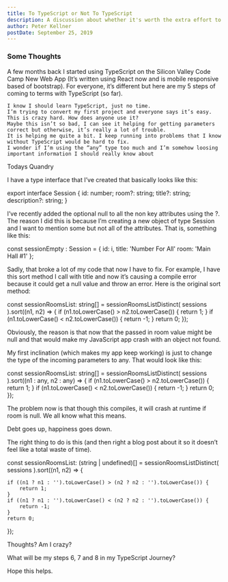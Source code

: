 ```yaml
---
title: To TypeScript or Not To TypeScript
description: A discussion about whether it's worth the extra effort to add TypeScript to a JavaScript...
author: Peter Kellner
postDate: September 25, 2019
---
```


### Some Thoughts

A few months back I started using TypeScript on the Silicon Valley Code Camp New Web App (It’s written using React now and is mobile responsive based of bootstrap). For everyone, it’s different but here are my 5 steps of coming to terms with TypeScript (so far).

    I know I should learn TypeScript, just no time.
    I’m trying to convert my first project and everyone says it’s easy. This is crazy hard. How does anyone use it?
    Maybe this isn’t so bad, I can see it helping for getting parameters correct but otherwise, it’s really a lot of trouble.
    It is helping me quite a bit. I keep running into problems that I know without TypeScript would be hard to fix.
    I wonder if I’m using the “any” type too much and I’m somehow loosing important information I should really know about

Todays Quandry

I have a type interface that I’ve created that basically looks like this:

 
export interface Session {
    id: number;
    room?: string;
    title?: string;
    description?: string;
}

I’ve recently added the optional null to all the non key attributes using the ?. The reason I did this is because I’m creating a new object of type Session and I want to mention some but not all of the attributes. That is, something like this:

 
const sessionEmpty : Session = {
    id: i,
    title: 'Number For All'
    room: 'Main Hall #1'
};

Sadly, that broke a lot of my code that now I have to fix. For example, I have this sort method I call with title and now it’s causing a compile error because it could get a null value and throw an error. Here is the original sort method:

 
const sessionRoomsList: string[] = sessionRoomsListDistinct(
                sessions
            ).sort((n1, n2) => {
                if (n1.toLowerCase() > n2.toLowerCase()) {
                    return 1;
                }
                if (n1.toLowerCase() < n2.toLowerCase()) {
                    return -1;
                }
                return 0;
            });

Obviously, the reason is that now that the passed in room value might be null and that would make my JavaScript app crash with an object not found.

My first inclination (which makes my app keep working) is just to change the type of the incoming parameters to any. That would look like this:

 
const sessionRoomsList: string[] = sessionRoomsListDistinct(
                sessions
            ).sort((n1 : any, n2 : any) => {
                if (n1.toLowerCase() > n2.toLowerCase()) {
                    return 1;
                }
                if (n1.toLowerCase() < n2.toLowerCase()) {
                    return -1;
                }
                return 0;
            });

The problem now is that though this compiles, it will crash at runtime if room is null. We all know what this means.

Debt goes up, happiness goes down.

The right thing to do is this (and then right a blog post about it so it doesn’t feel like a total waste of time).

 
const sessionRoomsList: (string | undefined)[] = sessionRoomsListDistinct(
    sessions
).sort((n1, n2) => {

    if ((n1 ? n1 : '').toLowerCase() > (n2 ? n2 : '').toLowerCase()) {
        return 1;
    }
    if ((n1 ? n1 : '').toLowerCase() < (n2 ? n2 : '').toLowerCase()) {
        return -1;
    }
    return 0;
});

Thoughts? Am I crazy?

What will be my steps 6, 7 and 8 in my TypeScript Journey?

Hope this helps.